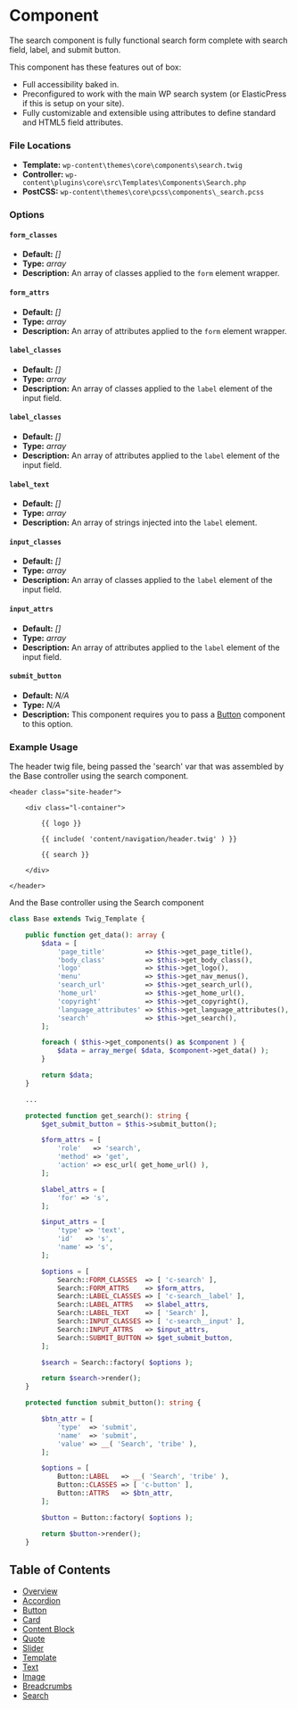 #   Component

The search component is fully functional search form complete with search field, label, and submit button.

This component has these features out of box:  

* Full accessibility baked in.
* Preconfigured to work with the main WP search system (or ElasticPress if this is setup on your site).
* Fully customizable and extensible using attributes to define standard and HTML5 field attributes.

### File Locations

* **Template:** `wp-content\themes\core\components\search.twig`
* **Controller:** `wp-content\plugins\core\src\Templates\Components\Search.php`
* **PostCSS:** `wp-content\themes\core\pcss\components\_search.pcss`

### Options

#### `form_classes`
* **Default:** _[]_
* **Type:** _array_
* **Description:** An array of classes applied to the `form` element wrapper.

#### `form_attrs`
* **Default:** _[]_
* **Type:** _array_
* **Description:** An array of attributes applied to the `form` element wrapper.

#### `label_classes`
* **Default:** _[]_
* **Type:** _array_
* **Description:** An array of classes applied to the `label` element of the input field.

#### `label_classes`
* **Default:** _[]_
* **Type:** _array_
* **Description:** An array of attributes applied to the `label` element of the input field.

#### `label_text`
* **Default:** _[]_
* **Type:** _array_
* **Description:** An array of strings injected into the `label` element.

#### `input_classes`
* **Default:** _[]_
* **Type:** _array_
* **Description:** An array of classes applied to the `label` element of the input field.

#### `input_attrs`
* **Default:** _[]_
* **Type:** _array_
* **Description:** An array of attributes applied to the `label` element of the input field.

#### `submit_button`
* **Default:** _N/A_
* **Type:** _N/A_
* **Description:** This component requires you to pass a [Button](/component_docs/button) component to this option.

### Example Usage

The header twig file, being passed the 'search' var that was assembled by the Base controller using the search component.

```twig
<header class="site-header">

	<div class="l-container">

		{{ logo }}

		{{ include( 'content/navigation/header.twig' ) }}

		{{ search }}

	</div>

</header>

```

And the Base controller using the Search component

```php
class Base extends Twig_Template {

	public function get_data(): array {
		$data = [
			'page_title'          => $this->get_page_title(),
			'body_class'          => $this->get_body_class(),
			'logo'                => $this->get_logo(),
			'menu'                => $this->get_nav_menus(),
			'search_url'          => $this->get_search_url(),
			'home_url'            => $this->get_home_url(),
			'copyright'           => $this->get_copyright(),
			'language_attributes' => $this->get_language_attributes(),
			'search'              => $this->get_search(),
		];

		foreach ( $this->get_components() as $component ) {
			$data = array_merge( $data, $component->get_data() );
		}

		return $data;
	}

	...

	protected function get_search(): string {
		$get_submit_button = $this->submit_button();

		$form_attrs = [
			'role'   => 'search',
			'method' => 'get',
			'action' => esc_url( get_home_url() ),
		];

		$label_attrs = [
			'for' => 's',
		];

		$input_attrs = [
			'type' => 'text',
			'id'   => 's',
			'name' => 's',
		];

		$options = [
			Search::FORM_CLASSES  => [ 'c-search' ],
			Search::FORM_ATTRS    => $form_attrs,
			Search::LABEL_CLASSES => [ 'c-search__label' ],
			Search::LABEL_ATTRS   => $label_attrs,
			Search::LABEL_TEXT    => [ 'Search' ],
			Search::INPUT_CLASSES => [ 'c-search__input' ],
			Search::INPUT_ATTRS   => $input_attrs,
			Search::SUBMIT_BUTTON => $get_submit_button,
		];

		$search = Search::factory( $options );

		return $search->render();
	}

	protected function submit_button(): string {

		$btn_attr = [
			'type'  => 'submit',
			'name'  => 'submit',
			'value' => __( 'Search', 'tribe' ),
		];

		$options = [
			Button::LABEL   => __( 'Search', 'tribe' ),
			Button::CLASSES => [ 'c-button' ],
			Button::ATTRS   => $btn_attr,
		];

		$button = Button::factory( $options );

		return $button->render();
	}

```

## Table of Contents

* [Overview](/docs/theme/components/README.md)
* [Accordion](/docs/theme/components/accordion.md)
* [Button](/docs/theme/components/button.md)
* [Card](/docs/theme/components/card.md)
* [Content Block](/docs/theme/components/content_block.md)
* [Quote](/docs/theme/components/quote.md)
* [Slider](/docs/theme/components/slider.md)
* [Template](/docs/theme/components/template.md)
* [Text](/docs/theme/components/text.md)
* [Image](/docs/theme/components/Image.md)
* [Breadcrumbs](/docs/theme/components/breadcrumbs.md)
* [Search](/docs/theme/components/search.md)

